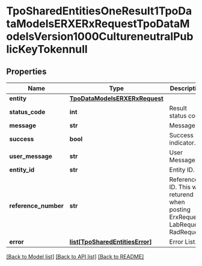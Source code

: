 # TpoSharedEntitiesOneResult1TpoDataModelsERXERxRequestTpoDataModelsVersion1000CultureneutralPublicKeyTokennull

## Properties
Name | Type | Description | Notes
------------ | ------------- | ------------- | -------------
**entity** | [**TpoDataModelsERXERxRequest**](TpoDataModelsERXERxRequest.md) |  | [optional] 
**status_code** | **int** | Result status code. | [optional] 
**message** | **str** | Message. | [optional] 
**success** | **bool** | Success indicator. | [optional] 
**user_message** | **str** | User Message. | [optional] 
**entity_id** | **str** | Entity ID. | [optional] 
**reference_number** | **str** | Reference ID.              This will returend when posting ErxRequest, LabRequest, RadRequest | [optional] 
**error** | [**list[TpoSharedEntitiesError]**](TpoSharedEntitiesError.md) | Error List. | [optional] 

[[Back to Model list]](../README.md#documentation-for-models) [[Back to API list]](../README.md#documentation-for-api-endpoints) [[Back to README]](../README.md)

